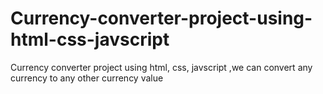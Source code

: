 # Currency-converter-project-using-html-css-javscript
Currency converter  project using html, css, javscript ,we can convert any currency to any other currency value
